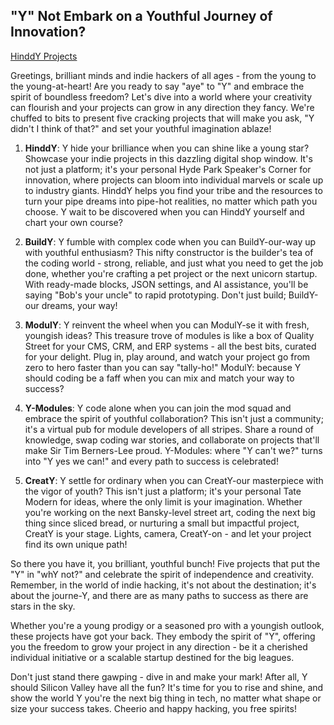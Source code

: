 ## "Y" Not Embark on a Youthful Journey of Innovation?

[HinddY Projects](https://github.com/orgs/hinddy/projects/)

Greetings, brilliant minds and indie hackers of all ages - from the young to the young-at-heart! Are you ready to say "aye" to "Y" and embrace the spirit of boundless freedom? Let's dive into a world where your creativity can flourish and your projects can grow in any direction they fancy. We're chuffed to bits to present five cracking projects that will make you ask, "Y didn't I think of that?" and set your youthful imagination ablaze!

1. **HinddY**: Y hide your brilliance when you can shine like a young star? 
   Showcase your indie projects in this dazzling digital shop window. It's not just a platform; it's your personal Hyde Park Speaker's Corner for innovation, where projects can bloom into individual marvels or scale up to industry giants. HinddY helps you find your tribe and the resources to turn your pipe dreams into pipe-hot realities, no matter which path you choose. Y wait to be discovered when you can HinddY yourself and chart your own course?

2. **BuildY**: Y fumble with complex code when you can BuildY-our-way up with youthful enthusiasm?
   This nifty constructor is the builder's tea of the coding world - strong, reliable, and just what you need to get the job done, whether you're crafting a pet project or the next unicorn startup. With ready-made blocks, JSON settings, and AI assistance, you'll be saying "Bob's your uncle" to rapid prototyping. Don't just build; BuildY-our dreams, your way!

3. **ModulY**: Y reinvent the wheel when you can ModulY-se it with fresh, youngish ideas?
   This treasure trove of modules is like a box of Quality Street for your CMS, CRM, and ERP systems - all the best bits, curated for your delight. Plug in, play around, and watch your project go from zero to hero faster than you can say "tally-ho!" ModulY: because Y should coding be a faff when you can mix and match your way to success?

4. **Y-Modules**: Y code alone when you can join the mod squad and embrace the spirit of youthful collaboration?
   This isn't just a community; it's a virtual pub for module developers of all stripes. Share a round of knowledge, swap coding war stories, and collaborate on projects that'll make Sir Tim Berners-Lee proud. Y-Modules: where "Y can't we?" turns into "Y yes we can!" and every path to success is celebrated!

5. **CreatY**: Y settle for ordinary when you can CreatY-our masterpiece with the vigor of youth?
   This isn't just a platform; it's your personal Tate Modern for ideas, where the only limit is your imagination. Whether you're working on the next Bansky-level street art, coding the next big thing since sliced bread, or nurturing a small but impactful project, CreatY is your stage. Lights, camera, CreatY-on - and let your project find its own unique path!

So there you have it, you brilliant, youthful bunch! Five projects that put the "Y" in "whY not?" and celebrate the spirit of independence and creativity. Remember, in the world of indie hacking, it's not about the destination; it's about the journe-Y, and there are as many paths to success as there are stars in the sky.

Whether you're a young prodigy or a seasoned pro with a youngish outlook, these projects have got your back. They embody the spirit of "Y", offering you the freedom to grow your project in any direction - be it a cherished individual initiative or a scalable startup destined for the big leagues.

Don't just stand there gawping - dive in and make your mark! After all, Y should Silicon Valley have all the fun? It's time for you to rise and shine, and show the world Y you're the next big thing in tech, no matter what shape or size your success takes. Cheerio and happy hacking, you free spirits!
